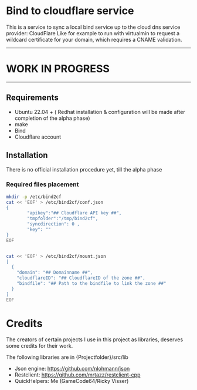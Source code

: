 # Bind to cloudflare service
This is a service to sync a local bind service up to the cloud dns service provider: CloudFlare
Like for example to run with virtualmin to request a wildcard certificate for your domain, which requires a CNAME validation.

---
# WORK IN PROGRESS
---

## Requirements
 - Ubuntu 22.04 + ( Redhat installation & configuration will be made after completion of the alpha phase)
 - make
 - Bind
 - Cloudflare account

## Installation
There is no official installation procedure yet, till the alpha phase

### Required files placement
```sh
mkdir -p /etc/bind2cf
cat << 'EOF' > /etc/bind2cf/conf.json
{
        "apikey":"## Cloudflare API key ##",
        "tmpfolder":"/tmp/bind2cf",
        "syncdirection": 0 ,
        "key": ""
}
EOF


cat << 'EOF' > /etc/bind2cf/mount.json
[
  {
    "domain": "## Domainname ##",
    "cloudflareID": "## CloudflareID of the zone ##",
    "bindfile": "## Path to the bindfile to link the zone ##"
  }
]
EOF

```

# Credits
The creators of certain projects I use in this project as libraries, deserves some credits for their work.

The following libraries are in {Projectfolder}/src/lib

 - Json engine: https://github.com/nlohmann/json
 - Restclient: https://github.com/mrtazz/restclient-cpp
 - QuickHelpers: Me (GameCode64/Ricky Visser)


